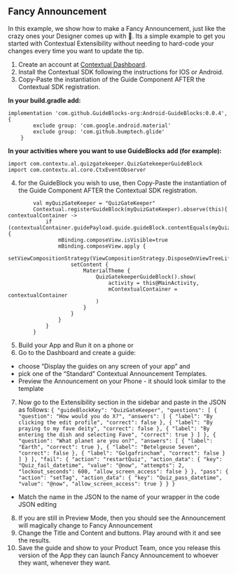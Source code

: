 ## Fancy Announcement

In this example, we show how to make a Fancy Announcement, just like the crazy ones your Designer comes up with 🤣. Its a simple example to get you started with Contextual Extensibility without needing to hard-code your changes every time you want to update the tip.

1. Create an account at [Contextual Dashboard](https://dashboard.contextu.al/ "Contextual Dashboard").
2. Install the Contextual SDK following the instructions for IOS or Android.
3. Copy-Paste the instantiation of the Guide Component AFTER the Contextual SDK registration.

**In your build.gradle add:**

```
implementation 'com.github.GuideBlocks-org:Android-GuideBlocks:0.0.4', {
        exclude group: 'com.google.android.material'
        exclude group: 'com.github.bumptech.glide'
    }
```

**In your activities where you want to use GuideBlocks add (for example):**

```
import com.contextu.al.quizgatekeeper.QuizGatekeeperGuideBlock
import com.contextu.al.core.CtxEventObserver
```

4. for the GuideBlock you wish to use, then Copy-Paste the instantiation of the Guide Component AFTER the Contextual SDK registration.

```
        val myQuizGateKeeper = "QuizGateKeeper"
        Contextual.registerGuideBlock(myQuizGateKeeper).observe(this){ contextualContainer ->
            if (contextualContainer.guidePayload.guide.guideBlock.contentEquals(myQuizGateKeeper)) {
                mBinding.composeView.isVisible=true
                mBinding.composeView.apply {
                    setViewCompositionStrategy(ViewCompositionStrategy.DisposeOnViewTreeLifecycleDestroyed)
                    setContent {
                        MaterialTheme {
                            QuizGatekeeperGuideBlock().show(
                                activity = this@MainActivity,
                                mContextualContainer = contextualContainer
                            )
                        }
                    }
                }
            }
        }
```
 
5. Build your App and Run it on a phone or
6. Go to the Dashboard and create a guide:
* choose “Display the guides on any screen of your app” and
* pick one of the “Standard” Contextual Announcement Templates.
* Preview the Announcement on your Phone - it should look similar to the template
7. Now go to the Extensibility section in the sidebar and paste in the JSON as follows:
   `
   {
   "guideBlockKey": "QuizGateKeeper",
   "questions": [
   {
   "question": "How would you do X?",
   "answers": [
   {
   "label": "By clicking the edit profile",
   "correct": false
   },
   {
   "label": "By praying to my fave deity",
   "correct": false
   },
   {
   "label": "By entering the dish and selecting Fave",
   "correct": true
   }
   ]
   },
   {
   "question": "What planet are you on?",
   "answers": [
   {
   "label": "Earth",
   "correct": true
   },
   {
   "label": "Betelgeuse Seven",
   "correct": false
   },
   {
   "label": "Golgafrincham",
   "correct": false
   }
   ]
   }
   ],
   "fail": {
   "action": "restartQuiz",
   "action_data": {
   "key": "Quiz_fail_datetime",
   "value": "@now",
   "attempts": 2,
   "lockout_seconds": 600,
   "allow_screen_access": false
   }
   },
   "pass": {
   "action": "setTag",
   "action_data": {
   "key": "Quiz_pass_datetime",
   "value": "@now",
   "allow_screen_access": true
   }
   }
   }
   `
* Match the name in the JSON to the name of your wrapper in the code
JSON editing
8. If you are still in Preview Mode, then you should see the Announcement will magically change to Fancy Announcement
9. Change the Title and Content and buttons. Play around with it and see the results.
10. Save the guide and show to your Product Team, once you release this version of the App they can launch Fancy Announcement to whoever they want, whenever they want.

